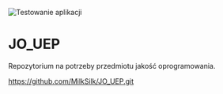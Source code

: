 ![Testowanie aplikacji](https://github.com/MilkSilk/JO_UEP/workflows/Testowanie%20aplikacji/badge.svg)

# JO_UEP
Repozytorium na potrzeby przedmiotu jakość oprogramowania.

https://github.com/MilkSilk/JO_UEP.git
